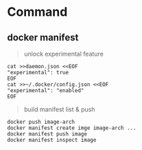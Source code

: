 # Command
## docker manifest
> unlock experimental feature
```shell
cat >>daemon.json <<EOF
"experimental": true
EOF
cat >>~/.docker/config.json <<EOF
"experimental": "enabled"
EOF
```

> build manifest list & push
```shell
docker push image-arch
docker manifest create imge image-arch ...
docker manifest push image
docker manifest inspect image
```
